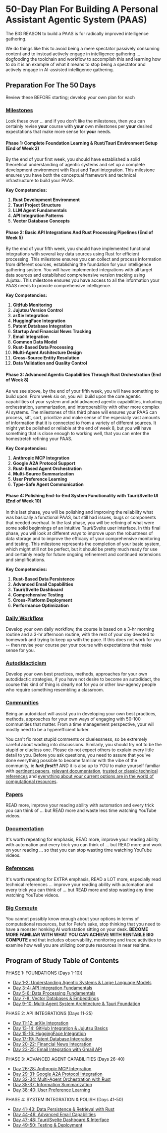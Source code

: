 # 50-Day Plan For Building A Personal Assistant Agentic System (PAAS)

The BIG REASON to build a PAAS is for radically improved intelligence gathering.

We do things like this to avoid being a mere spectator passively consuming content and to instead actively engage in intelligence gathering ... dogfooding the toolchain and workflow to accomplish this and learning how to do it is an example of what it means to stop being a spectator and actively engage in AI-assisted intelligence gathering.

## Preparation For The 50 Days

Review these BEFORE starting; develop your own plan for each

### [Milestones](nested/sub-chapter_2.A.md)

Look these over ... and if you don't like the milestones, then you can certainly revise **your** course with **your** own milestones per **your** desired expectations that make more sense for **your** needs.

#### Phase 1: Complete Foundation Learning & Rust/Tauri Environment Setup (End of Week 2)

By the end of your first week, you should have established a solid theoretical understanding of agentic systems and set up a complete development environment with Rust and Tauri integration. This milestone ensures you have both the conceptual framework and technical infrastructure to build your PAAS.

**Key Competencies:**

1. **Rust Development Environment**
2. **Tauri Project Structure** 
3. **LLM Agent Fundamentals**
4. **API Integration Patterns**
5. **Vector Database Concepts**

#### Phase 2: Basic API Integrations And Rust Processing Pipelines (End of Week 5)

By the end of your fifth week, you should have implemented functional integrations with several key data sources using Rust for efficient processing. This milestone ensures you can collect and process information from different sources, establishing the foundation for your intelligence gathering system. You will have implemented integrations with all target data sources and established comprehensive version tracking using Jujutsu. This milestone ensures you have access to all the information your PAAS needs to provide comprehensive intelligence.

**Key Competencies:**

1. **GitHub Monitoring**
2. **Jujutsu Version Control**
3. **arXiv Integration**
4. **HuggingFace Integration**
5. **Patent Database Integration**
6. **Startup And Financial News Tracking**
7. **Email Integration**
8. **Common Data Model**
9. **Rust-Based Data Processing**
10. **Multi-Agent Architecture Design**
11. **Cross-Source Entity Resolution**
12. **Data Validation and Quality Control**

#### Phase 3: Advanced Agentic Capabilities Through Rust Orchestration (End of Week 8)

As we see above, by the end of your fifth week, you will have something to build upon. From week six on, you will build upon the core agentic capabilities of your system and add advanced agentic capabilities, including orchestration, summarization, and interoperability with other more complex AI systems. The milestones of this third phase will ensures your PAAS can process, sift, sort, prioritize and make sense of the especially vast amounts of information that it is connected to from a variety of different sources. It might yet be polished or reliable at the end of week 8, but you will have something that is close enough to working well, that you can enter the homestretch refining your PAAS.

**Key Competencies:**

1. **Anthropic MCP Integration**
2. **Google A2A Protocol Support**
3. **Rust-Based Agent Orchestration**
4. **Multi-Source Summarization** 
5. **User Preference Learning**
6. **Type-Safe Agent Communication**

#### Phase 4: Polishing End-to-End System Functionality with Tauri/Svelte UI (End of Week 10)

In this last phase, you will be polishing and improving the reliability what was basically a functional PAAS, but still had issues, bugs or components that needed overhaul. In the last phase, you will be refining of what were some solid beginnings of an intuitive Tauri/Svelte user interface. In this final phase, you will look at different ways to improve upon the robustness of data storage and to improve the efficacy of your comprehensive monitoring and testing. This milestone represents the completion of your basic system, which might still not be perfect, but it should be pretty much ready for use and certainly ready for future ongoing refinement and continued extensions and simplifications.

**Key Competencies:**

1. **Rust-Based Data Persistence**
2. **Advanced Email Capabilities**
3. **Tauri/Svelte Dashboard**
4. **Comprehensive Testing**
5. **Cross-Platform Deployment**
6. **Performance Optimization**

### [Daily Workflow](nested/sub-chapter_2.B.md)

Develop your own daily workflow, the course is based on a 3-hr morning routine and a 3-hr afternoon routine, with the rest of your day devoted to homework and trying to keep up with the pace. If this does not work for you -- then revise your course per your course with expectations that make sense for you.

### [Autodidacticism](nested/sub-chapter_2.C.md)

Develop your own best practices, methods, approaches for your own autodidactic strategies, if you have not desire to become an autodidact, the course this kind of thing is clearly not for you or other low-agency people who require something resembling a classroom.

### [Communities](nested/sub-chapter_2.D.md)

Being an autodidact will assist you in developing your own best practices, methods, approaches for your own ways of engaging with 50-100 communities that matter. From a time management perspective, your will mostly need to be a hyperefficient lurker.

You can't fix most stupid comments or cluelessness, so be extremely careful about wading into discussions. Similarly, you should try not to be the stupid or clueless one. Please do not expect others to explain every little detail to you. Before you ask questions, you need to assure that you've done everything possible to become familiar with the vibe of the community, ie ***lurk first!!!*** AND it is also up to YOU to make yourself familiar with [pertinent papers](nested/sub-chapter_2.E.md), [relevant documentation](nested/sub-chapter_2.F.md), [trusted or classic technical references](nested/sub-chapter_2.G.md) and [everything about your current options are in the world of computational resources](nested/sub-chapter_2.H.md).

### [Papers](nested/sub-chapter_2.E.md)

READ more, improve your reading ability with automation and every trick you can think of ... but READ more and waste less time watching YouTube videos.

### [Documentation](nested/sub-chapter_2.F.md)

It's worth repeating for emphasis, READ more, improve your reading ability with automation and every trick you can think of ... but READ more and work on your reading ... so that you can stop wasting time watching YouTube videos.

### [References](nested/sub-chapter_2.G.md)

It's worth repeating for EXTRA emphasis, READ a LOT more, especially read technical references ... improve your reading ability with automation and every trick you can think of ... but READ more and stop wasting any time watching YouTube videos.

### [Big Compute](nested/sub-chapter_2.H.md)

You cannot possibly know enough about your options in terms of computational resources, but for Pete's sake, stop thinking that you need to have a monster honking AI workstation sitting on your desk. **BECOME MORE FAMILIAR WITH WHAT YOU CAN ACHIEVE WITH RENTABLE BIG COMPUTE** and that includes observability, monitoring and trace activities to examine how well you are utilizing compute resources in near realtime.

## Program of Study Table of Contents

PHASE 1: FOUNDATIONS (Days 1-10)]
  - [Day 1-2: Understanding Agentic Systems & Large Language Models](nested/sub-chapter_2.1.md)
  - [Day 3-4: API Integration Fundamentals](nested/sub-chapter_2.2.md)
  - [Day 5-6: Data Processing Fundamentals](nested/sub-chapter_2.3.md)
  - [Day 7-8: Vector Databases & Embeddings](nested/sub-chapter_2.4.md)
  - [Day 9-10: Multi-Agent System Architecture & Tauri Foundation](nested/sub-chapter_2.5.md)

PHASE 2: API INTEGRATIONS (Days 11-25)
  - [Day 11-12: arXiv Integration](nested/sub-chapter_2.6.md)
  - [Day 13-14: GitHub Integration & Jujutsu Basics](nested/sub-chapter_2.7.md)
  - [Day 15-16: HuggingFace Integration](nested/sub-chapter_2.8.md)
  - [Day 17-19: Patent Database Integration](nested/sub-chapter_2.9.md)
  - [Day 20-22: Financial News Integration](nested/sub-chapter_2.10.md)
  - [Day 23-25: Email Integration with Gmail API](nested/sub-chapter_2.11.md)

PHASE 3: ADVANCED AGENT CAPABILITIES (Days 26-40)
  - [Day 26-28: Anthropic MCP Integration](nested/sub-chapter_2.12.md)
  - [Day 29-31: Google A2A Protocol Integration](nested/sub-chapter_2.13.md)
  - [Day 32-34: Multi-Agent Orchestration with Rust](nested/sub-chapter_2.14.md)
  - [Day 35-37: Information Summarization](nested/sub-chapter_2.15.md)
  - [Day 38-40: User Preference Learning](nested/sub-chapter_2.16.md)

PHASE 4: SYSTEM INTEGRATION & POLISH (Days 41-50)
  - [Day 41-43: Data Persistence & Retrieval with Rust](nested/sub-chapter_2.17.md)
  - [Day 44-46: Advanced Email Capabilities](nested/sub-chapter_2.18.md)
  - [Day 47-48: Tauri/Svelte Dashboard & Interface](nested/sub-chapter_2.19.md)
  - [Day 49-50: Testing & Deployment](nested/sub-chapter_2.20.md)

